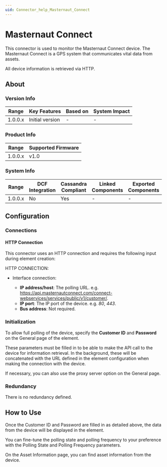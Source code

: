 ```yaml
---
uid: Connector_help_Masternaut_Connect
---
```


# Masternaut Connect

This connector is used to monitor the Masternaut Connect device. The Masternaut Connect is a GPS system that communicates vital data from assets.

All device information is retrieved via HTTP.

## About

### Version Info

| Range     | Key Features     | Based on     | System Impact     |
|-----------|------------------|--------------|-------------------|
| 1.0.0.x   | Initial version  | -            | -                 |

### Product Info

| Range     | Supported Firmware     |
|-----------|------------------------|
| 1.0.0.x   | v1.0                   |

### System Info

| Range     | DCF Integration     | Cassandra Compliant     | Linked Components     | Exported Components     |
|-----------|---------------------|-------------------------|-----------------------|-------------------------|
| 1.0.0.x   | No                  | Yes                     | -                     | -                       |

## Configuration

### Connections

#### HTTP Connection

This connector uses an HTTP connection and requires the following input during element creation:

HTTP CONNECTION:

- Interface connection:

  - **IP address/host**: The polling URL. e.g. <https://api.masternautconnect.com/connect-webservices/services/public/v1/customer/>.
  - **IP port**: The IP port of the device. e.g. *80*, *443*.
  - **Bus address**: Not required.

### Initialization

To allow full polling of the device, specify the **Customer ID** and **Password** on the General page of the element.

These parameters must be filled in to be able to make the API call to the device for information retrieval. In the background, these will be concatenated with the URL defined in the element configuration when making the connection with the device.

If necessary, you can also use the proxy server option on the General page.

### Redundancy

There is no redundancy defined.

## How to Use

Once the Customer ID and Password are filled in as detailed above, the data from the device will be displayed in the element.

You can fine-tune the polling state and polling frequency to your preference with the Polling State and Polling Frequency parameters.

On the Asset Information page, you can find asset information from the device.
